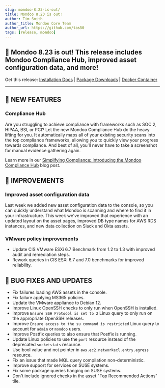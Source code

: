```yaml
---
slug: mondoo-8.23-is-out/
title: Mondoo 8.23 is out!
author: Tim Smith
author_title: Mondoo Core Team
author_url: https://github.com/tas50
tags: [release, mondoo]
---
```


## 🥳 Mondoo 8.23 is out! This release includes Mondoo Compliance Hub, improved asset configuration data, and more!

Get this release: [Installation Docs](/cnspec/) | [Package Downloads](https://releases.mondoo.com/cnspec/) | [Docker Container](https://hub.docker.com/r/mondoo/cnspec)

---

## 🎉 NEW FEATURES

### Compliance Hub

Are you struggling to achieve compliance with frameworks such as SOC 2, HIPAA, BSI, or PCI? Let the new Mondoo Compliance Hub do the heavy lifting for you. It automatically maps all of your existing security scans into the top compliance frameworks, allowing you to quickly view your progress towards compliance. And best of all, you'll never have to take a screenshot for manual evidence gathering again.

Learn more in our [Simplifying Compliance: Introducing the Mondoo Compliance Hub](https://mondoo.com/blog/simplifying-compliance-introducing-the-mondoo-compliance-hub) blog post.

## 🧹 IMPROVEMENTS

### Improved asset configuration data

Last week we added new asset configuration data to the console, so you can quickly understand what Mondoo is scanning and where to find it in your infrastructure. This week we've improved that experience with an updated layout on the asset pages, improved DB type names for AWS RDS instances, and new data collection on Slack and Okta assets.

### VMware policy improvements

- Update CIS VMware ESXi 6.7 Benchmark from 1.2 to 1.3 with improved audit and remediation steps.
- Rework queries in CIS ESXi 6.7 and 7.0 benchmarks for improved reliability.

## 🐛 BUG FIXES AND UPDATES

- Fix failures loading AWS assets in the console.
- Fix failure applying MS365 policies.
- Update the VMware appliance to Debian 12.
- Improve Linux OpenSSH checks to only run when OpenSSH is installed.
- Improve `Ensure SSH Protocol is set to 2` Linux query to only run on the appropriate OpenSSH releases.
- Improve `Ensure access to the su command is restricted` Linux query to account for `admin` or `mondoo` users.
- Improve Postfix queries to also ensure that Postfix is running.
- Update Linux policies to use the `port` resource instead of the deprecated `socketstats` resource.
- Use bool value and not pointer in `aws.ec2.networkacl.entry.egress` resource.
- Fix an issue that made MQL query compilation non-deterministic.
- Improve support for services on SUSE systems.
- Fix some package queries hanging on SUSE systems.
- Don't include ignored checks in the asset "Top Recommended Actions" tile.
